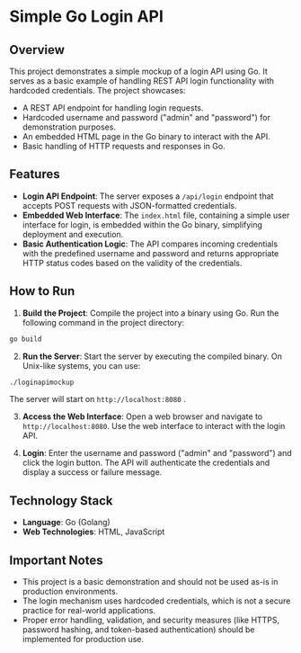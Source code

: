 # Simple Go Login API

## Overview

This project demonstrates a simple mockup of a login API using Go. It serves as a basic example of handling REST API login functionality with hardcoded credentials. The project showcases:

* A REST API endpoint for handling login requests.
* Hardcoded username and password ("admin" and "password") for demonstration purposes.
* An embedded HTML page in the Go binary to interact with the API.
* Basic handling of HTTP requests and responses in Go.

## Features

* **Login API Endpoint**: The server exposes a `/api/login` endpoint that accepts POST requests with JSON-formatted credentials.
* **Embedded Web Interface**: The `index.html` file, containing a simple user interface for login, is embedded within the Go binary, simplifying deployment and execution.
* **Basic Authentication Logic**: The API compares incoming credentials with the predefined username and password and returns appropriate HTTP status codes based on the validity of the credentials.

## How to Run

1. **Build the Project**: Compile the project into a binary using Go. Run the following command in the project directory:

```bash
go build
```

2. **Run the Server**: Start the server by executing the compiled binary. On Unix-like systems, you can use:

```bash
./loginapimockup
```

The server will start on `http://localhost:8080` .

3. **Access the Web Interface**: Open a web browser and navigate to `http://localhost:8080`. Use the web interface to interact with the login API.

4. **Login**: Enter the username and password ("admin" and "password") and click the login button. The API will authenticate the credentials and display a success or failure message.

## Technology Stack

* **Language**: Go (Golang)
* **Web Technologies**: HTML, JavaScript

## Important Notes

* This project is a basic demonstration and should not be used as-is in production environments.
* The login mechanism uses hardcoded credentials, which is not a secure practice for real-world applications.
* Proper error handling, validation, and security measures (like HTTPS, password hashing, and token-based authentication) should be implemented for production use.
